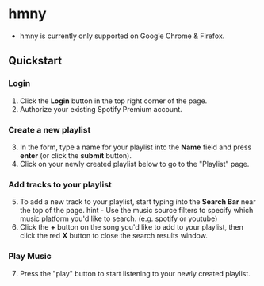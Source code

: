 # hmny
- hmny is currently only supported on Google Chrome & Firefox.

## Quickstart

### Login
1. Click the __Login__ button in the top right corner of the page.
2. Authorize your existing Spotify Premium account.

### Create a new playlist
3. In the form, type a name for your playlist into the __Name__ field and press __enter__ (or click the __submit__ button).
4. Click on your newly created playlist below to go to the "Playlist" page.

### Add tracks to your playlist
5. To add a new track to your playlist, start typing into the __Search Bar__ near the top of the page. 
    hint - Use the music source filters to specify which music platform you'd like to search. (e.g. spotify or youtube)
6. Click the __+__ button on the song you'd like to add to your playlist, then click the red __X__ button to close the search results window.

### Play Music
7. Press the "play" button to start listening to your newly created playlist. 



